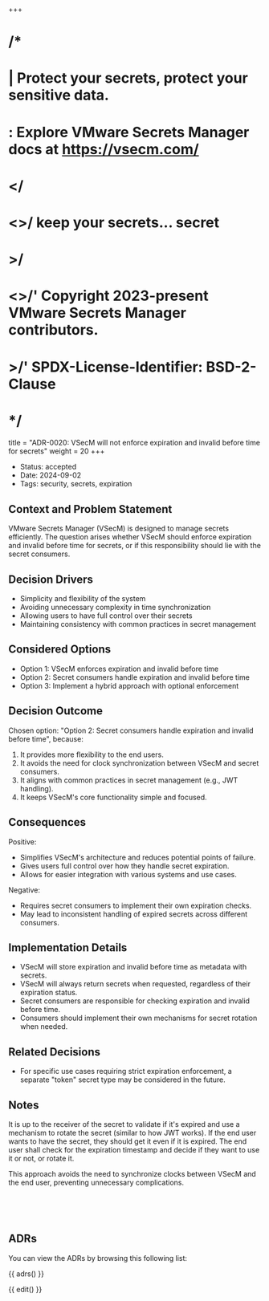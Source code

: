 +++
# /*
# |    Protect your secrets, protect your sensitive data.
# :    Explore VMware Secrets Manager docs at https://vsecm.com/
# </
# <>/  keep your secrets... secret
# >/
# <>/' Copyright 2023-present VMware Secrets Manager contributors.
# >/'  SPDX-License-Identifier: BSD-2-Clause
# */

title = "ADR-0020: VSecM will not enforce expiration and invalid before time for secrets"
weight = 20
+++

- Status: accepted
- Date: 2024-09-02
- Tags: security, secrets, expiration

## Context and Problem Statement

VMware Secrets Manager (VSecM) is designed to manage secrets efficiently. The 
question arises whether VSecM should enforce expiration and invalid before time 
for secrets, or if this responsibility should lie with the secret consumers.

## Decision Drivers

* Simplicity and flexibility of the system
* Avoiding unnecessary complexity in time synchronization
* Allowing users to have full control over their secrets
* Maintaining consistency with common practices in secret management

## Considered Options

* Option 1: VSecM enforces expiration and invalid before time
* Option 2: Secret consumers handle expiration and invalid before time
* Option 3: Implement a hybrid approach with optional enforcement

## Decision Outcome

Chosen option: "Option 2: Secret consumers handle expiration and invalid 
before time", because:

1. It provides more flexibility to the end users.
2. It avoids the need for clock synchronization between VSecM and secret consumers.
3. It aligns with common practices in secret management (e.g., JWT handling).
4. It keeps VSecM's core functionality simple and focused.

## Consequences

Positive:

- Simplifies VSecM's architecture and reduces potential points of failure.
- Gives users full control over how they handle secret expiration.
- Allows for easier integration with various systems and use cases.

Negative:

- Requires secret consumers to implement their own expiration checks.
- May lead to inconsistent handling of expired secrets across different consumers.

## Implementation Details

- VSecM will store expiration and invalid before time as metadata with secrets.
- VSecM will always return secrets when requested, regardless of their expiration 
  status.
- Secret consumers are responsible for checking expiration and invalid before time.
- Consumers should implement their own mechanisms for secret rotation when needed.

## Related Decisions

* For specific use cases requiring strict expiration enforcement, a separate 
  "token" secret type may be considered in the future.

## Notes

It is up to the receiver of the secret to validate if it's expired and use a 
mechanism to rotate the secret (similar to how JWT works). If the end user wants 
to have the secret, they should get it even if it is expired. The end user shall 
check for the expiration timestamp and decide if they want to use it or not, 
or rotate it.

This approach avoids the need to synchronize clocks between VSecM and the end 
user, preventing unnecessary complications.

<p>&nbsp;</p>
<p>&nbsp;</p>

## ADRs

You can view the ADRs by browsing this following list:

{{ adrs() }}

{{ edit() }}
